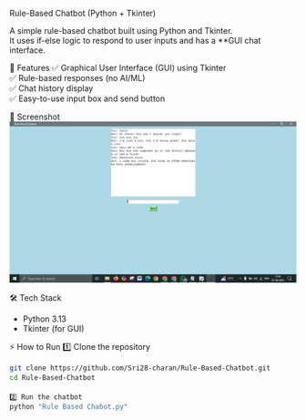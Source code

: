 Rule-Based Chatbot (Python + Tkinter)

A simple rule-based chatbot built using Python and Tkinter.  
It uses if-else logic to respond to user inputs and has a **GUI chat interface.

🚀 Features
✅ Graphical User Interface (GUI) using Tkinter  
✅ Rule-based responses (no AI/ML)  
✅ Chat history display  
✅ Easy-to-use input box and send button  


📸 Screenshot
![Chatbot UI](chatbot_ui.png)


 🛠 Tech Stack
- Python 3.13
- Tkinter (for GUI)


⚡ How to Run
1️⃣ Clone the repository  
```bash
git clone https://github.com/Sri28-charan/Rule-Based-Chatbot.git
cd Rule-Based-Chatbot

2️⃣ Run the chatbot
python "Rule Based Chabot.py"
